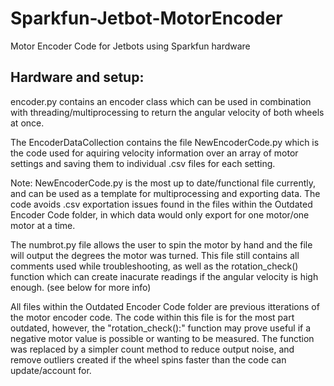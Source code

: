 # Sparkfun-Jetbot-MotorEncoder
Motor Encoder Code for Jetbots using Sparkfun hardware

## Hardware and setup:

encoder.py contains an encoder class which can be used in combination with threading/multiprocessing to return the angular velocity of both wheels at once.

The EncoderDataCollection contains the file NewEncoderCode.py which is the code used for aquiring velocity information over an array of motor settings and saving them to individual .csv files for each setting. 

Note: NewEncoderCode.py is the most up to date/functional file currently, and can be used as a template for multiprocessing and exporting data. The code avoids .csv exportation issues found in the files within the Outdated Encoder Code folder, in which data would only export for one motor/one motor at a time. 

The numbrot.py file allows the user to spin the motor by hand and the file will output the degrees the motor was turned. This file still contains all comments used while troubleshooting, as well as the rotation_check() function which can create inacurate readings if the angular velocity is high enough. (see below for more info)

All files within the Outdated Encoder Code folder are previous itterations of the motor encoder code. The code within this file is for the most part outdated, however, the "rotation_check():" function may prove useful if a negative motor value is possible or wanting to be measured. The function was replaced by a simpler count method to reduce output noise, and remove outliers created if the wheel spins faster than the code can update/account for. 
